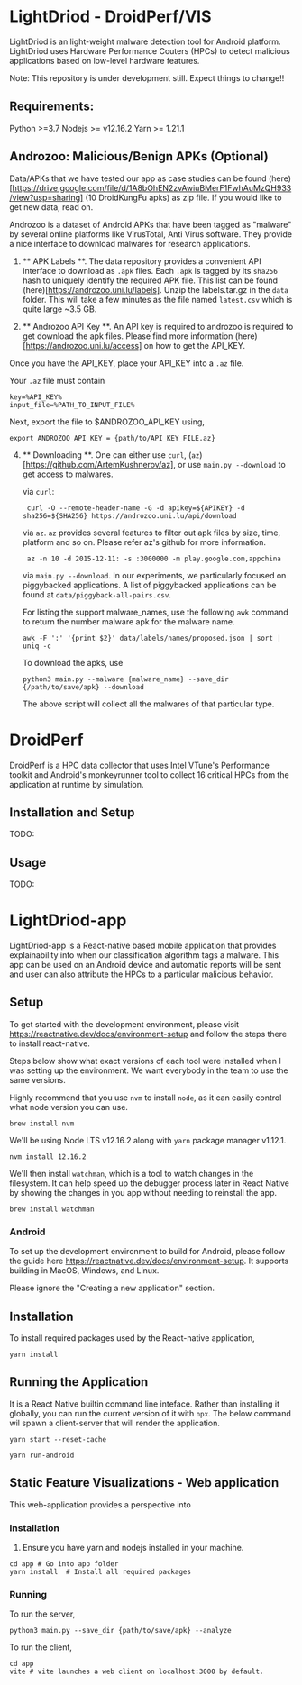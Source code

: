 # LightDriod - DroidPerf/VIS
LightDriod is an light-weight malware detection tool for Android platform.
LightDriod uses Hardware Performance Couters (HPCs) to detect malicious
applications based on low-level hardware features. 

Note: This repository is under development still. Expect things to change!! 
## Requirements:
Python >=3.7
Nodejs >= v12.16.2
Yarn >= 1.21.1
## Androzoo: Malicious/Benign APKs  (Optional)
Data/APKs that we have tested our app as case studies can be found
(here)[https://drive.google.com/file/d/1A8bOhEN2zvAwiuBMerF1FwhAuMzQH933/view?usp=sharing]
(10 DroidKungFu apks) as zip file. If you would like to get new data, read on.

Androzoo is a dataset of Android APKs that have been tagged as "malware" by
several online platforms like VirusTotal, Anti Virus software. They provide a
nice interface to download malwares for research applications. 

1. ** APK Labels **. The data repository provides a convenient API interface to download as `.apk`
   files. Each `.apk` is tagged by its `sha256` hash to uniquely identify the
   required APK file. This list can be found (here)[https://androzoo.uni.lu/labels].
   Unzip the labels.tar.gz in the `data` folder. This will take a few minutes as
   the file named `latest.csv` which is quite large ~3.5 GB. 

2. ** Androzoo API Key **. An API key is required to androzoo is required to get download the apk files. Please find more
information (here)[https://androzoo.uni.lu/access] on how to get the API_KEY.

Once you have the API_KEY, place your API_KEY into a `.az` file.

Your `.az` file must contain

```
key=%API_KEY%  
input_file=%PATH_TO_INPUT_FILE%
```

Next, export the file to $ANDROZOO_API_KEY using, 
```
export ANDROZOO_API_KEY = {path/to/API_KEY_FILE.az}
```
   
4. ** Downloading **. One can either use `curl`, (`az`)[https://github.com/ArtemKushnerov/az], or
   use `main.py --download` to get access to malwares.

   via `curl`:

   ```
    curl -O --remote-header-name -G -d apikey=${APIKEY} -d sha256=${SHA256} https://androzoo.uni.lu/api/download
   ```

   via `az`. `az` provides several features to filter out apk files by size,
   time, platform and so on. Please refer az's github for more information. 

   ```
    az -n 10 -d 2015-12-11: -s :3000000 -m play.google.com,appchina
   ```

   via `main.py --download`. In our experiments, we particularly focused on
   piggybacked applications. A list of piggybacked applications can be found at
   `data/piggyback-all-pairs.csv`. 

    For listing the support malware_names, use the following `awk` command to
    return the number malware apk for the malware name.

    ```
    awk -F ':' '{print $2}' data/labels/names/proposed.json | sort | uniq -c
    ```

    To download the apks, use
    ```
    python3 main.py --malware {malware_name} --save_dir {/path/to/save/apk} --download
    ```

    The above script will collect all the malwares of that particular type.
# DroidPerf
DroidPerf is a HPC data collector that uses Intel VTune's Performance toolkit
and Android's monkeyrunner tool to collect 16 critical HPCs from the application
at runtime by simulation.

## Installation and Setup
TODO:
## Usage
TODO:
# LightDriod-app
LightDriod-app is a React-native based mobile application that provides
explainability into when our classification algorithm tags a malware. This app
can be used on an Android device and automatic reports will be sent and user can
also attribute the HPCs to a particular malicious behavior.
## Setup
To get started with the development environment, please visit
https://reactnative.dev/docs/environment-setup and follow the steps
there to install react-native.

Steps below show what exact versions of each tool were installed when I was setting up the environment. We want everybody in the team to use the same versions.

Highly recommend that you use `nvm` to install `node`, as it can easily control what node version you can use.

```
brew install nvm
```

We'll be using Node LTS v12.16.2 along with `yarn` package manager v1.12.1.

```
nvm install 12.16.2
```

We'll then install `watchman`, which is a tool to watch changes in the filesystem. It can help speed up the debugger process later in React Native by showing the changes in you app without needing to reinstall the app.
```
brew install watchman
```
### Android
To set up the development environment to build for Android, please follow the guide here https://reactnative.dev/docs/environment-setup. It supports building in MacOS, Windows, and Linux.

Please ignore the "Creating a new application" section.

## Installation

To install required packages used by the React-native application,
```
yarn install
```

## Running the Application
It is a React Native builtin command line inteface. Rather than installing it
globally, you can run the current version of it with `npx`. The below command
wil spawn a client-server that will render the application. 

```
yarn start --reset-cache
```

```
yarn run-android
```

## Static Feature Visualizations - Web application
This web-application provides a perspective into 
### Installation
1. Ensure you have yarn and nodejs installed in your machine.
```
cd app # Go into app folder
yarn install  # Install all required packages
```

### Running

To run the server,
```
python3 main.py --save_dir {path/to/save/apk} --analyze
```

To run the client,
```
cd app
vite # vite launches a web client on localhost:3000 by default.
```

